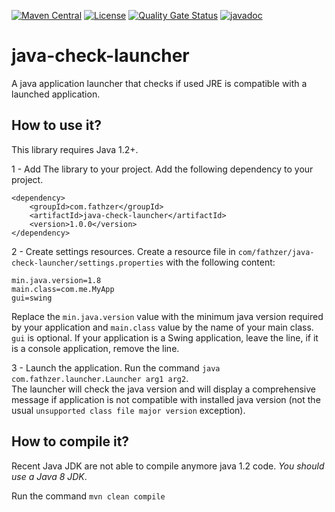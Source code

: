 [![Maven Central](https://img.shields.io/maven-central/v/com.fathzer/ajlib)](https://central.sonatype.com/artifact/com.fathzer/java-check-launcher)
[![License](https://img.shields.io/badge/license-Apache%202.0-brightgreen.svg)](https://github.com/fathzer/java-check-launcher/blob/master/LICENSE)
[![Quality Gate Status](https://sonarcloud.io/api/project_badges/measure?project=fathzer_java-check-launcher&metric=alert_status)](https://sonarcloud.io/summary/new_code?id=fathzer_java-check-launcher)
[![javadoc](https://javadoc.io/badge2/com.fathzer/java-check-launcher/javadoc.svg)](https://javadoc.io/doc/com.fathzer/java-check-launcher)


# java-check-launcher
A java application launcher that checks if used JRE is compatible with a launched application.


## How to use it?

This library requires Java 1.2+.

1 - Add The library to your project.
Add the following dependency to your project.
```
<dependency>
	<groupId>com.fathzer</groupId>
	<artifactId>java-check-launcher</artifactId>
	<version>1.0.0</version>
</dependency>
```

2 - Create settings resources.
  Create a resource file in `com/fathzer/java-check-launcher/settings.properties` with the following content:  
```
min.java.version=1.8
main.class=com.me.MyApp
gui=swing
```
Replace the `min.java.version` value with the minimum java version required by your application and `main.class` value by the name of your main class.  
`gui` is optional. If your application is a Swing application, leave the line, if it is a console application, remove the line.

3 - Launch the application.
Run the command `java com.fathzer.launcher.Launcher arg1 arg2`.  
The launcher will check the java version and will display a comprehensive message if application is not compatible with installed java version (not the usual `unsupported class file major version` exception).

## How to compile it?
Recent Java JDK are not able to compile anymore java 1.2 code. *You should use a Java 8 JDK*.

Run the command `mvn clean compile`
